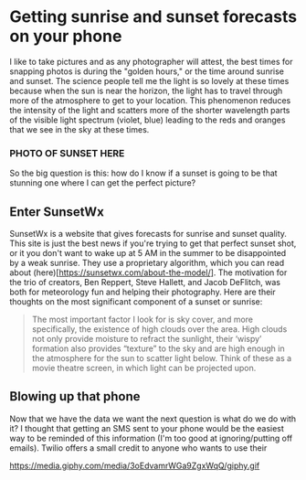# Getting sunrise and sunset forecasts on your phone

I like to take pictures and as any photographer will attest, the best times for snapping photos is during the "golden hours," or the time around sunrise and sunset. The science people tell me the light is so lovely at these times because when the sun is near the horizon, the light has to travel through more of the atmosphere to get to your location. This phenomenon reduces the intensity of the light and scatters more of the shorter wavelength parts of the visible light spectrum (violet, blue) leading to the reds and oranges that we see in the sky at these times.

### PHOTO OF SUNSET HERE

So the big question is this: how do I know if a sunset is going to be that stunning one where I can get the perfect picture?

## Enter SunsetWx

SunsetWx is a website that gives forecasts for sunrise and sunset quality. This site is just the best news if you're trying to get that perfect sunset shot, or it you don't want to wake up at 5 AM in the summer to be disappointed by a weak sunrise. They use a proprietary algorithm, which you can read about (here)[https://sunsetwx.com/about-the-model/]. The motivation for the trio of creators, Ben Reppert, Steve Hallett, and Jacob DeFlitch, was both for meteorology fun and helping their photography. Here are their thoughts on the most significant component of a sunset or sunrise:

>The most important factor I look for is sky cover, and more specifically, the existence of high clouds over the area. High clouds not only provide moisture to refract the sunlight, their ‘wispy’ formation also provides “texture” to the sky and are high enough in the atmosphere for the sun to scatter light below. Think of these as a movie theatre screen, in which light can be projected upon.



## Blowing up that phone
Now that we have the data we want the next question is what do we do with it? I thought that getting an SMS sent to your phone would be the easiest way to be reminded of this information (I'm too good at ignoring/putting off emails). Twilio offers a small credit to anyone who wants to use their

https://media.giphy.com/media/3oEdvamrWGa9ZgxWqQ/giphy.gif
